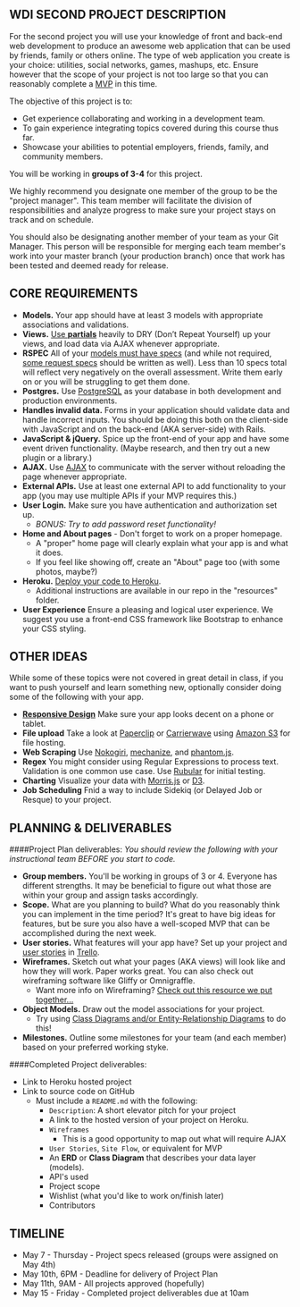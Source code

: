 ## WDI SECOND PROJECT DESCRIPTION
For the second project you will use your knowledge of front and back-end web development to produce an awesome web application that can be used by friends, family or others online. The type of web application you create is your choice: utilities, social networks, games, mashups, etc. Ensure however that the scope of your project is not too large so that you can reasonably complete a [MVP](http://en.wikipedia.org/wiki/Minimum_viable_product) in this time. 

The objective of this project is to:

* Get experience collaborating and working in a development team.
* To gain experience integrating topics covered during this course thus far.
* Showcase your abilities to potential employers, friends, family, and community members.

You will be working in **groups of 3-4** for this project. 

We highly recommend you designate one member of the group to be the "project manager". This team member will facilitate the division of responsibilities and analyze progress to make sure your project stays on track and on schedule.

You should also be designating another member of your team as your Git Manager. This person will be responsible for merging each team member's work into your master branch (your production branch) once that work has been tested and deemed ready for release.

## CORE REQUIREMENTS
* **Models.** Your app should have at least 3 models with appropriate associations and validations.
* **Views.** [Use **partials**](http://guides.rubyonrails.org/layouts_and_rendering.html#using-partials) heavily to DRY (Don’t Repeat Yourself) up your views, and load data via AJAX whenever appropriate.
* **RSPEC** All of your [models must have specs](https://www.relishapp.com/rspec/rspec-rails/v/2-3/docs/model-specs) (and while not required, [some request specs](https://www.relishapp.com/rspec/rspec-rails/docs/request-specs/request-spec) should be written as well). Less than 10 specs total will reflect very negatively on the overall assessment. Write them early on or you will be struggling to get them done. 
* **Postgres.** Use [PostgreSQL](http://www.postgresql.org/) as your database in both development and production environments.
* **Handles invalid data.** Forms in your application should validate data and handle incorrect inputs. You should be doing this both on the client-side with JavaScript and on the back-end (AKA server-side) with Rails.
* **JavaScript & jQuery.** Spice up the front-end of your app and have some event driven functionality. (Maybe research, and then try out a new plugin or a library.)
* **AJAX.** Use [AJAX](http://api.jquery.com/category/ajax/) to communicate with the server without reloading the page whenever appropriate.
* **External APIs.** Use at least one external API to add functionality to your app (you may use multiple APIs if your MVP requires this.)
* **User Login.** Make sure you have authentication and authorization set up.
    - *BONUS: Try to add password reset functionality!*
* **Home and About pages** - Don't forget to work on a proper homepage. 
    - A "proper" home page will clearly explain what your app is and what it does. 
    - If you feel like showing off, create an "About" page too (with some photos, maybe?)
* **Heroku.** [Deploy your code to Heroku](https://devcenter.heroku.com/articles/getting-started-with-rails4#deploy-your-application-to-heroku).
    - Additional instructions are available in our repo in the "resources" folder.
* **User Experience** Ensure a pleasing and logical user experience. We suggest you use a front-end CSS framework like Bootstrap to enhance your CSS styling.


## OTHER IDEAS
While some of these topics were not covered in great detail in class, if you want to push yourself and learn something new, optionally consider doing some of the following with your app.

* **[Responsive Design](http://en.wikipedia.org/wiki/Responsive_web_design)** Make sure your app looks decent on a phone or tablet.
* **File upload** Take a look at [Paperclip](https://github.com/thoughtbot/paperclip) or [Carrierwave](https://github.com/carrierwaveuploader/carrierwave) using [Amazon S3](http://aws.amazon.com/s3/) for file hosting.
* **Web Scraping** Use [Nokogiri](http://nokogiri.org/), [mechanize](https://github.com/sparklemotion/mechanize), and [phantom.js](http://phantomjs.org/).
* **Regex** You might consider using Regular Expressions to process text. Validation is one common use case. Use [Rubular](http://rubular.com/) for initial testing.
* **Charting** Visualize your data with [Morris.js](http://www.oesmith.co.uk/morris.js/) or [D3](http://d3js.org/).
* **Job Scheduling** Fnid a way to include Sidekiq (or Delayed Job or Resque) to your project.

## PLANNING & DELIVERABLES


####Project Plan deliverables:
*You should review the following with your instructional team BEFORE you start to code.*

* **Group members.** You'll be working in groups of 3 or 4. Everyone has different strengths. It may be beneficial to figure out what those are within your group and assign tasks accordingly.
* **Scope.** What are you planning to build? What do you reasonably think you can implement in the time period? It's great to have big ideas for features, but be sure you also have a well-scoped MVP that can be accomplished during the next week.
* **User stories.** What features will your app have? Set up your project and [user stories](http://www.romanpichler.com/blog/10-tips-writing-good-user-stories/) in [Trello](https://trello.com).
* **Wireframes.** Sketch out what your pages (AKA views) will look like and how they will work. Paper works great. You can also check out wireframing software like Gliffy or Omnigraffle.
    - Want more info on Wireframing? [Check out this resource we put together...](../reading/resources/wireframing.md)
* **Object Models.** Draw out the model associations for your project.
    - Try using [Class Diagrams and/or Entity-Relationship Diagrams](http://www.cs.toronto.edu/~sme/CSC340F/2005/slides/tutorial-classes_ERDs.pdf) to do this!
* **Milestones.** Outline some milestones for your team (and each member) based on your preferred working styke.


####Completed Project deliverables:

* Link to Heroku hosted project
* Link to source code on GitHub
  * Must include a `README.md` with the following:
    * `Description`: A short elevator pitch for your project
    * A link to the hosted version of your project on Heroku.
    * `Wireframes`
      * This is a good opportunity to map out what will require AJAX 
    * `User Stories`, `Site Flow`, or equivalent for MVP
    * An **ERD** or **Class Diagram** that describes your data layer (models).
    * API's used
    * Project scope
    * Wishlist (what you'd like to work on/finish later)
    * Contributors

## TIMELINE

* May 7 - Thursday - Project specs released (groups were assigned on May 4th)
* May 10th, 6PM - Deadline for delivery of Project Plan
* May 11th, 9AM - All projects approved (hopefully)
* May 15 - Friday - Completed project deliverables due at 10am